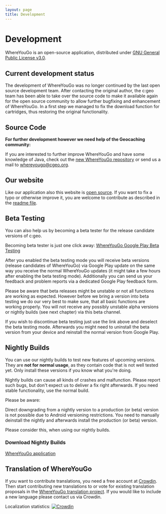 ```yaml
---
layout: page
title: Development
---
```


# Development

WhereYouGo is an open-source application, distributed under [GNU General Public License v3.0](https://github.com/cgeo/WhereYouGo/blob/master/LICENSE).

## Current development status

The development of WhereYouGo was no longer continued by the last open source development team. After contacting the original author, the c:geo team has been able to take over the source code to make it available again for the open source community to allow further bugfixing and enhancement of WhereYouGo.
In a first step we managed to fix the download function for cartridges, thus restoring the original functionality.

## Source Code

**For further development however we need help of the Geocaching community:**

If you are interested to further improve WhereYouGo and have some knowledge of Java, check out the [new WhereYouGo repository](https://github.com/cgeo/WhereYouGo) or send us a mail to [whereyougo@cgeo.org](mailto:whereyougo@cgeo.org?subject=WhereYouGo-Development). 

## Our website

Like our application also this website is [open source](https://github.com/cgeo/whereyougo.github.io). If you want to fix a typo or otherwise improve it, you are welcome to contribute as described in the [readme file](https://github.com/cgeo/whereyougo.github.io/blob/master/README.md).

## Beta Testing

You can also help us by becoming a beta tester for the release candidate versions of c:geo.

Becoming beta tester is just one click away: [WhereYouGo Google Play Beta Testing](https://play.google.com/apps/testing/menion.android.whereyougo)

After you enabled the beta testing mode you will receive beta versions (release candidates of WhereYouGo) via Google Play update on the same way you receive the normal WhereYouGo updates (it might take a few hours after enabling the beta testing mode). Additionally you can send us your feedback and problem reports via a dedicated Google Play feedback form.

Please be aware that beta releases might be unstable or not all functions are working as expected. However before we bring a version into beta testing we do our very best to make sure, that all basic functions are working properly.
You will not receive any possibly unstable alpha versions or nightly builds (see next chapter) via this beta channel.

If you wish to discontinue beta testing just use the link above and deselect the beta testing mode.
Afterwards you might need to uninstall the beta version from your device and reinstall the normal version from Google Play.

## Nightly Builds

You can use our nightly builds to test new features of upcoming versions. They are **not for normal usage**, as they contain code that is not well tested yet. Only install these versions if you know what you're doing.

Nightly builds can cause all kinds of crashes and malfunction. Please report such bugs, but don't expect us to deliver a fix right afterwards. If you need stable functionality, use the normal build.

Please be aware:

Direct downgrading from a nightly version to a production (or beta) version is not possible due to Android versioning restrictions. You need to manually deinstall the nightly and afterwards install the production (or beta) version.

Please consider this, when using our nightly builds.

### Download Nightly Builds

[WhereYouGo application](http://download.cgeo.org/whereyougo-nightly.apk)

## Translation of WhereYouGo

If you want to contribute translations, you need a free account at [Crowdin](https://crowdin.com/). Then start contributing new translations to or vote for existing translation proposals in the [WhereYouGo translation project](https://crowdin.com/project/whereyougo). If you would like to include a new language please contact us via Crowdin.

Localization statistics: [![Crowdin](https://badges.crowdin.net/whereyougo/localized.svg)](https://crowdin.com/project/whereyougo)